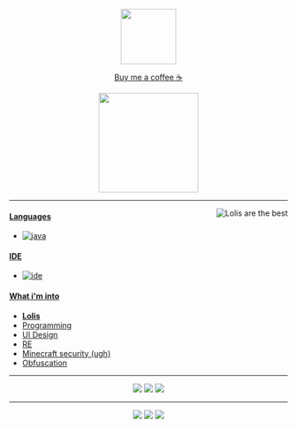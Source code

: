<p align="center">
     <a href="https://www.buymeacoffee.com/narumii"><img height="100em" src="https://count.getloli.com/get/@:なるみ?theme=rule34"/></a>
</p>

<p align="center">
    <a href="https://www.buymeacoffee.com/narumii">Buy me a coffee ☕</a>
</p>

<p align="center">
    <img height="180em" src="https://github-readme-stats.vercel.app/api?username=narumii&show_icons=true&theme=monokai&include_all_commits=true&count_private=true"/>
</p>

---

<a href="https://gelbooru.com/index.php?page=post&s=list&tags=loli+"><img alt="Lolis are the best" src="https://i.imgur.com/VqGpF3j.gif" align="right"/>

#### Languages
- ![java](https://img.shields.io/badge/-Java-F50069?style=flat-square&logo=java)

#### IDE
- ![ide](https://img.shields.io/badge/-Intellij_Idea-F50069?style=flat-square&logo=intellij-idea)

#### What i'm into
- **Lolis**
- Programming
- UI Design
- RE
- Minecraft security (ugh)
- Obfuscation

---

<p align="center">
    <a href="https://discord.gg/XTPbCSaZsa"><img src="https://img.shields.io/badge/-なるみ_5777-F50069?style=flat-square&logo=discord"/></a>
    <a href="https://steamcommunity.com/id/narumiii/?l=japanese"><img src="https://img.shields.io/badge/-narumii-F50069?style=flat-square&logo=steam"/></a>
    <a href="https://myanimelist.net/profile/narumiiii"><img src="https://img.shields.io/badge/-MyAnimeList-F50069?style=flat-square"/></a>
</p>

---

<p align="center">
     <a href="https://discord.gg/w7GVE6zxxE"><img src="https://discordapp.com/api/guilds/683324651010785337/widget.png?style=banner2"/></a>
     <a href="https://discord.gg/Tw2AmKE8B6"><img src="https://discordapp.com/api/guilds/819123150176124959/widget.png?style=banner2"/></a>
     <a href="https://discord.gg/keyDrkPJDa"><img src="https://discordapp.com/api/guilds/900083350314811432/widget.png?style=banner2"/></a>
</p>
